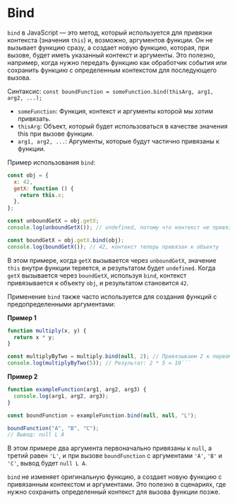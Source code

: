 # Bind

`bind` в JavaScript — это метод, который используется для привязки контекста (значения `this`) и, возможно, аргументов функции. Он не вызывает функцию сразу, а создает новую функцию, которая, при вызове, будет иметь указанный контекст и аргументы. Это полезно, например, когда нужно передать функцию как обработчик события или сохранить функцию с определенным контекстом для последующего вызова.

Синтаксис: `const boundFunction = someFunction.bind(thisArg, arg1, arg2, ...);`

- `someFunction`: Функция, контекст и аргументы которой мы хотим привязать.
- `thisArg`: Объект, который будет использоваться в качестве значения this при вызове функции.
- `arg1, arg2, ...`: Аргументы, которые будут частично привязаны к функции.

Пример использования `bind`:

```js
const obj = {
  x: 42,
  getX: function () {
    return this.x;
  },
};

const unboundGetX = obj.getX;
console.log(unboundGetX()); // undefined, потому что контекст не привязан

const boundGetX = obj.getX.bind(obj);
console.log(boundGetX()); // 42, контекст теперь привязан к объекту
```

В этом примере, когда `getX` вызывается через `unboundGetX`, значение `this` внутри функции теряется, и результатом будет `undefined`. Когда `getX` вызывается через `boundGetX`, используя `bind`, контекст привязывается к объекту `obj`, и результатом становится `42`.

Применение `bind` также часто используется для создания функций с предопределенными аргументами:

**Пример 1**

````js
function multiply(x, y) {
  return x * y;
}

const multiplyByTwo = multiply.bind(null, 2); // Привязываем 2 к первому аргументу
console.log(multiplyByTwo(5)); // Результат: 2 * 5 = 10```
````

**Пример 2**

```js
function exampleFunction(arg1, arg2, arg3) {
  console.log(arg1, arg2, arg3);
}

const boundFunction = exampleFunction.bind(null, null, "L");

boundFunction("A", "B", "C");
// Вывод: null L A
```

В этом примере два аргумента первоначально привязаны к `null`, а третий равен `'L'`, и при вызове `boundFunction` с аргументами `'A'`, `'B'` и `'C'`, вывод будет `null L A`.

`bind` не изменяет оригинальную функцию, а создает новую функцию с привязанным контекстом и аргументами. Это полезно в сценариях, где нужно сохранить определенный контекст для вызова функции позже.
